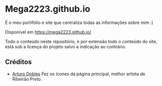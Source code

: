 # Mega2223.github.io

É o meu portifólio e site que centraliza todas as informações sobre mim :)

Disponível em https://mega2223.github.io/

Todo o conteúdo neste repositório, e por extensão todo o conteúdo do site, está sob a licença do projeto salvo a indicação ao contrário.

## Créditos

- [Arturo Dobles](https://www.instagram.com/arturosarts/) Fez os ícones da página principal, melhor artista de Ribeirão Preto.
